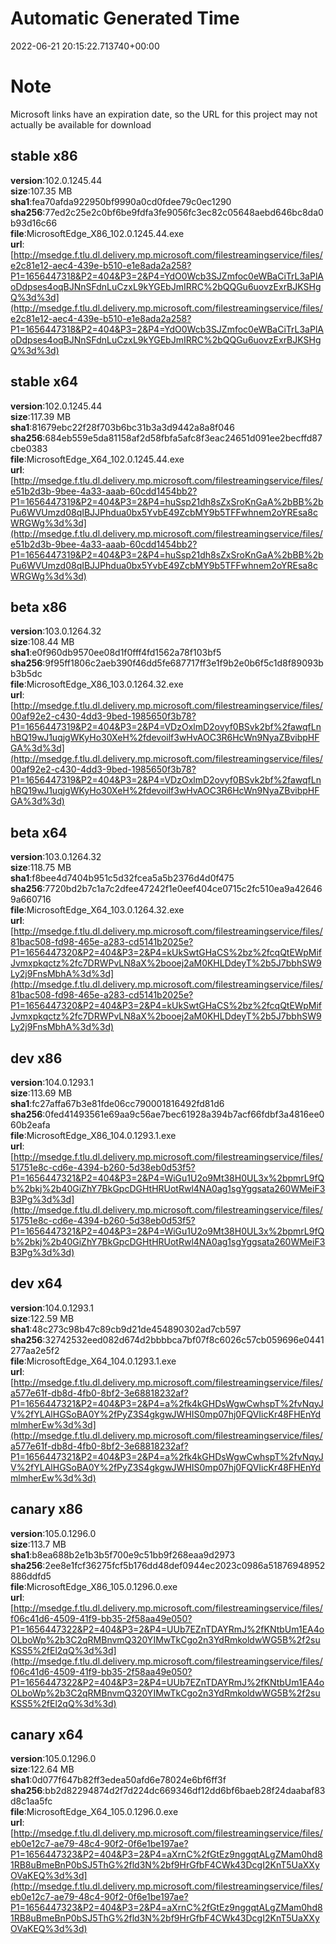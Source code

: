 # Automatic Generated Time
2022-06-21 20:15:22.713740+00:00

# Note
Microsoft links have an expiration date, so the URL for this project may not actually be available for download

## stable x86
**version**:102.0.1245.44  
**size**:107.35 MB  
**sha1**:fea70afda922950bf9990a0cd0fdee79c0ec1290  
**sha256**:77ed2c25e2c0bf6be9fdfa3fe9056fc3ec82c05648aebd646bc8da0b93d16c66  
**file**:MicrosoftEdge_X86_102.0.1245.44.exe  
**url**:[http://msedge.f.tlu.dl.delivery.mp.microsoft.com/filestreamingservice/files/e2c81e12-aec4-439e-b510-e1e8ada2a258?P1=1656447318&P2=404&P3=2&P4=YdO0Wcb3SJZmfoc0eWBaCiTrL3aPlAoDdpses4oqBJNnSFdnLuCzxL9kYGEbJmIRRC%2bQQGu6uovzExrBJKSHgQ%3d%3d](http://msedge.f.tlu.dl.delivery.mp.microsoft.com/filestreamingservice/files/e2c81e12-aec4-439e-b510-e1e8ada2a258?P1=1656447318&P2=404&P3=2&P4=YdO0Wcb3SJZmfoc0eWBaCiTrL3aPlAoDdpses4oqBJNnSFdnLuCzxL9kYGEbJmIRRC%2bQQGu6uovzExrBJKSHgQ%3d%3d)  

## stable x64
**version**:102.0.1245.44  
**size**:117.39 MB  
**sha1**:81679ebc22f28f703b6bc31b3a3d9442a8a8f046  
**sha256**:684eb559e5da81158af2d58fbfa5afc8f3eac24651d091ee2becffd87cbe0383  
**file**:MicrosoftEdge_X64_102.0.1245.44.exe  
**url**:[http://msedge.f.tlu.dl.delivery.mp.microsoft.com/filestreamingservice/files/e51b2d3b-9bee-4a33-aaab-60cdd1454bb2?P1=1656447319&P2=404&P3=2&P4=huSsp21dh8sZxSroKnGaA%2bBB%2bPu6WVUmzd08qIBJJPhdua0bx5YvbE49ZcbMY9b5TFFwhnem2oYREsa8cWRGWg%3d%3d](http://msedge.f.tlu.dl.delivery.mp.microsoft.com/filestreamingservice/files/e51b2d3b-9bee-4a33-aaab-60cdd1454bb2?P1=1656447319&P2=404&P3=2&P4=huSsp21dh8sZxSroKnGaA%2bBB%2bPu6WVUmzd08qIBJJPhdua0bx5YvbE49ZcbMY9b5TFFwhnem2oYREsa8cWRGWg%3d%3d)  

## beta x86
**version**:103.0.1264.32  
**size**:108.44 MB  
**sha1**:e0f960db9570ee08d1f0fff4fd1562a78f103bf5  
**sha256**:9f95ff1806c2aeb390f46dd5fe687717ff3e1f9b2e0b6f5c1d8f89093bb3b5dc  
**file**:MicrosoftEdge_X86_103.0.1264.32.exe  
**url**:[http://msedge.f.tlu.dl.delivery.mp.microsoft.com/filestreamingservice/files/00af92e2-c430-4dd3-9bed-1985650f3b78?P1=1656447319&P2=404&P3=2&P4=VDzOxlmD2ovyf0BSvk2bf%2fawqfLnhBQ19wJ1uqjgWKyHo30XeH%2fdevoilf3wHvAOC3R6HcWn9NyaZBvibpHFGA%3d%3d](http://msedge.f.tlu.dl.delivery.mp.microsoft.com/filestreamingservice/files/00af92e2-c430-4dd3-9bed-1985650f3b78?P1=1656447319&P2=404&P3=2&P4=VDzOxlmD2ovyf0BSvk2bf%2fawqfLnhBQ19wJ1uqjgWKyHo30XeH%2fdevoilf3wHvAOC3R6HcWn9NyaZBvibpHFGA%3d%3d)  

## beta x64
**version**:103.0.1264.32  
**size**:118.75 MB  
**sha1**:f8bee4d7404b951c5d32fcea5a5b2376d4d0f475  
**sha256**:7720bd2b7c1a7c2dfee47242f1e0eef404ce0715c2fc510ea9a426469a660716  
**file**:MicrosoftEdge_X64_103.0.1264.32.exe  
**url**:[http://msedge.f.tlu.dl.delivery.mp.microsoft.com/filestreamingservice/files/81bac508-fd98-465e-a283-cd5141b2025e?P1=1656447320&P2=404&P3=2&P4=kUkSwtGHaCS%2bz%2fcqQtEWpMifJvmxpkqctz%2fc7DRWPvLN8aX%2booej2aM0KHLDdeyT%2b5J7bbhSW9Ly2j9FnsMbhA%3d%3d](http://msedge.f.tlu.dl.delivery.mp.microsoft.com/filestreamingservice/files/81bac508-fd98-465e-a283-cd5141b2025e?P1=1656447320&P2=404&P3=2&P4=kUkSwtGHaCS%2bz%2fcqQtEWpMifJvmxpkqctz%2fc7DRWPvLN8aX%2booej2aM0KHLDdeyT%2b5J7bbhSW9Ly2j9FnsMbhA%3d%3d)  

## dev x86
**version**:104.0.1293.1  
**size**:113.69 MB  
**sha1**:fc27affa67b3e81fde06cc790001816492fd81d6  
**sha256**:0fed41493561e69aa9c56ae7bec61928a394b7acf66fdbf3a4816ee060b2eafa  
**file**:MicrosoftEdge_X86_104.0.1293.1.exe  
**url**:[http://msedge.f.tlu.dl.delivery.mp.microsoft.com/filestreamingservice/files/51751e8c-cd6e-4394-b260-5d38eb0d53f5?P1=1656447321&P2=404&P3=2&P4=WiGu1U2o9Mt38H0UL3x%2bpmrL9fQb%2bkj%2b40GiZhY7BkGpcDGHtHRUotRwl4NA0ag1sgYggsata260WMeiF3B3Pg%3d%3d](http://msedge.f.tlu.dl.delivery.mp.microsoft.com/filestreamingservice/files/51751e8c-cd6e-4394-b260-5d38eb0d53f5?P1=1656447321&P2=404&P3=2&P4=WiGu1U2o9Mt38H0UL3x%2bpmrL9fQb%2bkj%2b40GiZhY7BkGpcDGHtHRUotRwl4NA0ag1sgYggsata260WMeiF3B3Pg%3d%3d)  

## dev x64
**version**:104.0.1293.1  
**size**:122.59 MB  
**sha1**:48c273c98b47c89cb9d21de454890302ad7cb597  
**sha256**:32742532eed082d674d2bbbbca7bf07f8c6026c57cb059696e0441277aa2e5f2  
**file**:MicrosoftEdge_X64_104.0.1293.1.exe  
**url**:[http://msedge.f.tlu.dl.delivery.mp.microsoft.com/filestreamingservice/files/a577e61f-db8d-4fb0-8bf2-3e68818232af?P1=1656447321&P2=404&P3=2&P4=a%2fk4kGHDsWgwCwhspT%2fvNqyJV%2fYLAlHGSoBA0Y%2fPyZ3S4gkgwJWHIS0mp07hj0FQVIicKr48FHEnYdmlmherEw%3d%3d](http://msedge.f.tlu.dl.delivery.mp.microsoft.com/filestreamingservice/files/a577e61f-db8d-4fb0-8bf2-3e68818232af?P1=1656447321&P2=404&P3=2&P4=a%2fk4kGHDsWgwCwhspT%2fvNqyJV%2fYLAlHGSoBA0Y%2fPyZ3S4gkgwJWHIS0mp07hj0FQVIicKr48FHEnYdmlmherEw%3d%3d)  

## canary x86
**version**:105.0.1296.0  
**size**:113.7 MB  
**sha1**:b8ea688b2e1b3b5f700e9c51bb9f268eaa9d2973  
**sha256**:2ee8e1fcf36275fcf5b176dd48def0944ec2023c0986a51876948952886ddfd5  
**file**:MicrosoftEdge_X86_105.0.1296.0.exe  
**url**:[http://msedge.f.tlu.dl.delivery.mp.microsoft.com/filestreamingservice/files/f06c41d6-4509-41f9-bb35-2f58aa49e050?P1=1656447322&P2=404&P3=2&P4=UUb7EZnTDAYRmJ%2fKNtbUm1EA4oOLboWp%2b3C2qRMBnvmQ320YIMwTkCgo2n3YdRmkoldwWG5B%2f2suKSS5%2fEl2qQ%3d%3d](http://msedge.f.tlu.dl.delivery.mp.microsoft.com/filestreamingservice/files/f06c41d6-4509-41f9-bb35-2f58aa49e050?P1=1656447322&P2=404&P3=2&P4=UUb7EZnTDAYRmJ%2fKNtbUm1EA4oOLboWp%2b3C2qRMBnvmQ320YIMwTkCgo2n3YdRmkoldwWG5B%2f2suKSS5%2fEl2qQ%3d%3d)  

## canary x64
**version**:105.0.1296.0  
**size**:122.64 MB  
**sha1**:0d077f647b82ff3edea50afd6e78024e6bf6ff3f  
**sha256**:bb2d82294874d2f7d224dc669346df12dd6bf6baeb28f24daabaf83d8c1aa5fc  
**file**:MicrosoftEdge_X64_105.0.1296.0.exe  
**url**:[http://msedge.f.tlu.dl.delivery.mp.microsoft.com/filestreamingservice/files/eb0e12c7-ae79-48c4-90f2-0f6e1be197ae?P1=1656447323&P2=404&P3=2&P4=aXrnC%2fGtEz9nggqtALgZMam0hd81RB8uBmeBnP0bSJ5ThG%2fld3N%2bf9HrGfbF4CWk43DcgI2KnT5UaXXyOVaKEQ%3d%3d](http://msedge.f.tlu.dl.delivery.mp.microsoft.com/filestreamingservice/files/eb0e12c7-ae79-48c4-90f2-0f6e1be197ae?P1=1656447323&P2=404&P3=2&P4=aXrnC%2fGtEz9nggqtALgZMam0hd81RB8uBmeBnP0bSJ5ThG%2fld3N%2bf9HrGfbF4CWk43DcgI2KnT5UaXXyOVaKEQ%3d%3d)  

